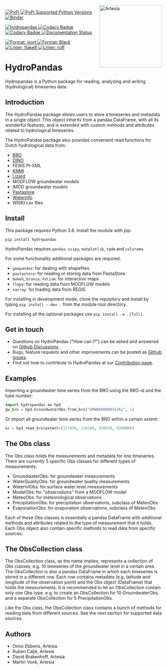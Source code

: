 <img src="/docs/_static/Artesia_logo.jpg" alt="Artesia" width="200" align="right">

[
![PyPi](https://img.shields.io/pypi/v/hydropandas.svg)
](https://pypi.python.org/pypi/hydropandas)
[
![PyPi Supported Python Versions](https://img.shields.io/pypi/pyversions/hydropandas)
](https://pypi.python.org/pypi/hydropandas)
[
![Binder](https://mybinder.org/badge_logo.svg)
](https://mybinder.org/v2/gh/ArtesiaWater/hydropandas/master)




[
![hydropandas](https://github.com/ArtesiaWater/hydropandas/workflows/hydropandas/badge.svg)
](https://github.com/ArtesiaWater/hydropandas/actions?query=workflow%3Ahydropandas)
[
![Codacy Badge](https://app.codacy.com/project/badge/Grade/c1b99f474bdc49b0a47e00e4e9f66c2f)
](https://www.codacy.com/gh/ArtesiaWater/hydropandas/dashboard?utm_source=github.com&utm_medium=referral&utm_content=ArtesiaWater/hydropandas&utm_campaign=Badge_Grade)
[
![Codacy Badge](https://app.codacy.com/project/badge/Coverage/c1b99f474bdc49b0a47e00e4e9f66c2f)
](https://www.codacy.com/gh/ArtesiaWater/hydropandas/dashboard?utm_source=github.com&utm_medium=referral&utm_content=ArtesiaWater/hydropandas&utm_campaign=Badge_Coverage)
[
![Documentation Status](https://readthedocs.org/projects/hydropandas/badge/?version=latest)
](https://hydropandas.readthedocs.io/en/latest/?badge=latest)


[
![Format: isort](https://img.shields.io/badge/imports-isort-ef8336)
](https://pycqa.github.io/isort/index.html)
[
![Format: Black](https://img.shields.io/badge/code_style-black-black)
](https://github.com/psf/black)
[
![Linter: flake8](https://img.shields.io/badge/linter-flake8-yellowgreen)
](https://flake8.pycqa.org/)
[
![Linter: ruff](https://img.shields.io/badge/linter-ruff-red)
](https://github.com/charliermarsh/ruff)



# HydroPandas

Hydropandas is a Python package for reading, analyzing and writing
(hydrological) timeseries data.

## Introduction

The HydroPandas package allows users to store a timeseries and metadata in a
single object. This object inherits from a pandas DataFrame, with all its
wonderful features, and is extended with custom methods and attributes related
to hydrological timeseries.

The HydroPandas package also provides convenient read functions for Dutch hydrological data from:

- [BRO](https://www.broloket.nl)
- [DINO](https://www.dinoloket.nl)
- FEWS PI-XML
- [KNMI](https://www.knmi.nl/kennis-en-datacentrum/achtergrond/data-ophalen-vanuit-een-script)
- [Lizard](https://vitens.lizard.net/)
- MODFLOW groundwater models
- IMOD groundwater models
- [Pastastore](https://github.com/pastas/pastastore)
- [Waterinfo](https://waterinfo.rws.nl/)
- WISKI csv files

## Install

This package requires Python 3.8. Install the module with pip:






`pip install hydropandas`

HydroPandas requires `pandas`, `scipy`, `matplotlib`, `tqdm` and `colorama`.




For some functionality additional packages are required:

- `geopandas`: for dealing with shapefiles
- `pastastore`: for reading or storing data from PastaStore
- `bokeh`, `branca`, `folium`: for interactive maps
- `flopy`: for reading data from MODFLOW models
- `xarray`: for loading data from REGIS

For installing in development mode, clone the repository and install by
typing `pip install --dev .` from the module root directory.

For installing all the optional packages use `pip install -e .[full]`.




## Get in touch

- Questions on HydroPandas ("How can I?") can be asked and answered on [Github Discussions](https://github.com/ArtesiaWater/hydropandas/discussions).
- Bugs, feature requests and other improvements can be posted as [Github Issues](https://github.com/ArtesiaWater/hydropandas/issues).
- Find out how to contribute to HydroPandas at our [Contribution page](https://hydropandas.readthedocs.io/en/stable/contribute.html).

## Examples

Importing a groundwater time series from the BRO using the BRO-id and the tube number:

```python
import hydropandas as hpd
gw_bro = hpd.GroundwaterObs.from_bro("GMW000000041261", 1)
```

Or import all groundwater time series from the BRO within a certain extent:

```python
oc = hpd.read_bro(extent=(117850, 118180, 439550, 439900))
```

## The Obs class

The Obs class holds the measurements and metadata for one timeseries. There are
currently 5 specific Obs classes for different types of measurements:

- GroundwaterObs: for groundwater measurements
- WaterQualityObs: for groundwater quality measurements
- WaterlvlObs: for surface water level measurements
- ModelObs: for "observations" from a MODFLOW model
- MeteoObs: for meteorological observations
- PrecipitationObs: for precipitation observations, subclass of MeteoObs
- EvaporationObs: for evaporation observations, subclass of MeteoObs

Each of these Obs classes is essentially a pandas DataFrame with additional
methods and attributes related to the type of measurement that it holds.
Each Obs object also contain specific methods to read data from specific sources.

## The ObsCollection class

The ObsCollection class, as the name implies, represents a collection of Obs
classes, e.g. 10 timeseries of the groundwater level in a certain area. The
ObsCollection is also a pandas DataFrame in which each timeseries is stored
in a different row. Each row contains metadata (e.g. latitude and longitude
of the observation point) and the Obs object (DataFrame) that holds the
measurements. It is recommended to let an ObsCollection contain only one Obs
type, e.g. to create an ObsCollection for 10 GroundwaterObs, and a separate
ObsCollection for 5 PrecipitationObs.

Like the Obs class, the ObsCollection class contains a bunch of methods for
reading data from different sources. See the next section for supported data
sources.

## Authors

- Onno Ebbens, Artesia
- Ruben Caljé, Artesia
- Davíd Brakenhoff, Artesia
- Martin Vonk, Artesia
